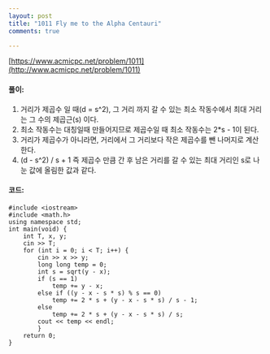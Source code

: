 ```yaml
---
layout: post
title: "1011 Fly me to the Alpha Centauri"
comments: true

---
```

[https://www.acmicpc.net/problem/1011](http://www.acmicpc.net/problem/1011)

#### **풀이:**
1. 거리가 제곱수 일 때(d = s^2), 그 거리 까지 갈 수 있는 최소 작동수에서 최대 거리는 그 수의 제곱근(s) 이다.
2. 최소 작동수는 대칭일때 만들어지므로 제곱수일 때 최소 작동수는 2*s - 1이 된다.
3. 거리가 제곱수가 아니라면, 거리에서 그 거리보다 작은 제곱수를 뺀 나머지로 계산한다.
4. (d - s^2) / s + 1 즉 제곱수 만큼 간 후 남은 거리를 갈 수 있는 최대 거리인 s로 나눈 값에 올림한 값과 같다.

#### **코드:**

```
#include <iostream>
#include <math.h>
using namespace std;
int main(void) {
	int T, x, y;
	cin >> T;
	for (int i = 0; i < T; i++) {
		cin >> x >> y;
		long long temp = 0;
		int s = sqrt(y - x);
		if (s == 1)
			temp += y - x;
		else if ((y - x - s * s) % s == 0)
			temp += 2 * s + (y - x - s * s) / s - 1;
		else
			temp += 2 * s + (y - x - s * s) / s;
		cout << temp << endl;
		}
	return 0;
}
```